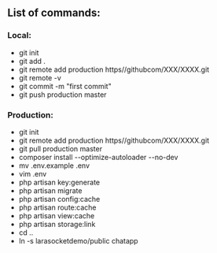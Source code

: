 

## List of commands:

 ###  Local:

- git init
- git add .
- git remote add production https//githubcom/XXX/XXXX.git
- git remote -v
- git commit -m "first commit"
- git push production master

###  Production:

- git init
- git remote add production https//githubcom/XXX/XXXX.git
- git pull production master
- composer install --optimize-autoloader --no-dev
- mv .env.example .env
- vim .env
- php artisan key:generate
- php artisan migrate
- php artisan config:cache
- php artisan route:cache
- php artisan view:cache
- php artisan storage:link
- cd ..
- ln -s larasocketdemo/public chatapp
